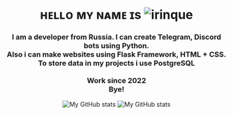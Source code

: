 <h1 align="center">ʜᴇʟʟᴏ ᴍʏ ɴᴀᴍᴇ ɪs
<img src="https://i.postimg.cc/nVjVqcNP/Poster-Transparent.png" alt="irinque"></img></h1>

<h3 align="center">
I am a developer from Russia. I can create Telegram, Discord bots using Python.<br/>
  Also i can make websites using Flask Framework, HTML + CSS.<br/>
    To store data in my projects i use PostgreSQL<br/><br/>
      Work since 2022<br/>
        Bye!
</h3>
<div id="profile-stats" align="center">
  <img alt="My GitHub stats" align=top src="https://github-readme-stats.vercel.app/api?username=irinque&theme=transparent&hide_border=true&text_color=fff">
  <img alt="My GitHub stats" src="https://github-readme-stats.vercel.app/api/top-langs/?username=irinque&hide_border=true&bg_color=00000000&layout=compact&theme=transparent&text_color=fff">
</div>
